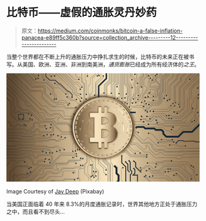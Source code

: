 # 比特币——虚假的通胀灵丹妙药

> 原文：<https://medium.com/coinmonks/bitcoin-a-false-inflation-panacea-e89ff5c360b?source=collection_archive---------12----------------------->

当整个世界都在不断上升的通胀压力中挣扎求生的时候，比特币的未来正在被书写。从美国、欧洲、亚洲、非洲到南美洲，*通货膨胀*已经成为所有经济体的*之王*。

![](img/9a5097373cf5732b0b8acef38fd4faa9.png)

Image Courtesy of [Jay Deep](https://pixabay.com/users/jaydeep_-7740155/?utm_source=link-attribution&utm_medium=referral&utm_campaign=image&utm_content=3089728) (Pixabay)

当美国正面临着 40 年来 8.3%的月度通胀记录时，世界其他地方正处于通胀压力之中，而且看不到尽头…
